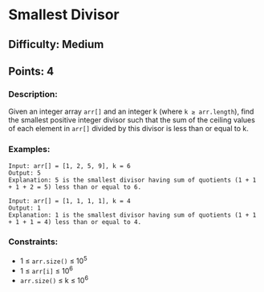 # Smallest Divisor
## Difficulty: Medium
## Points: 4
### Description:
Given an integer array `arr[]` and an integer k (where `k ≥ arr.length`), find the smallest positive integer divisor such that the sum of the ceiling values of each element in `arr[]` divided by this divisor is less than or equal to k.

### Examples:
```
Input: arr[] = [1, 2, 5, 9], k = 6
Output: 5
Explanation: 5 is the smallest divisor having sum of quotients (1 + 1 + 1 + 2 = 5) less than or equal to 6.
```
```
Input: arr[] = [1, 1, 1, 1], k = 4
Output: 1
Explanation: 1 is the smallest divisor having sum of quotients (1 + 1 + 1 + 1 = 4) less than or equal to 4.
```
### Constraints:
- 1  ≤  `arr.size()`  ≤ 10<sup>5</sup>
- 1  ≤  `arr[i]`  ≤ 10<sup>6</sup>
- `arr.size()`  ≤ k  ≤ 10<sup>6</sup>